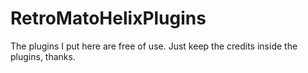 # RetroMatoHelixPlugins

The plugins I put here are free of use.
Just keep the credits inside the plugins, thanks.
